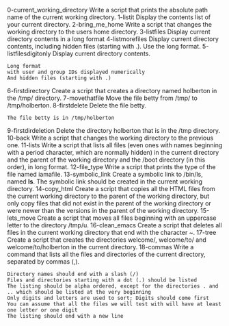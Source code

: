 0-current_working_directory
	Write a script that prints the absolute path name of the current working directory.
1-listit
	Display the contents list of your current directory.
2-bring_me_home
	Write a script that changes the working directory to the users home directory.
3-listfiles
	Display current directory contents in a long format
4-listmorefiles
	Display current directory contents, including hidden files (starting with .). Use the long format.
5-listfilesdigitonly
	Display current directory contents.

    Long format
    with user and group IDs displayed numerically
    And hidden files (starting with .)
6-firstdirectory
	Create a script that creates a directory named holberton in the /tmp/ directory.
7-movethatfile
	Move the file betty from /tmp/ to /tmp/holberton.
8-firstdelete
	Delete the file betty.

    The file betty is in /tmp/holberton
9-firstdirdeletion
	Delete the directory holberton that is in the /tmp directory.
10-back
	Write a script that changes the working directory to the previous one.
11-lists
	Write a script that lists all files (even ones with names beginning with a period character, which are normally hidden) in the current directory and the parent of the working directory and the /boot directory (in this order), in long format.
12-file_type
	Write a script that prints the type of the file named iamafile.
13-symbolic_link
	Create a symbolic link to /bin/ls, named __ls__. The symbolic link should be created in the current working directory.
14-copy_html
	Create a script that copies all the HTML files from the current working directory to the parent of the working directory, but only copy files that did not exist in the parent of the working directory or were newer than the versions in the parent of the working directory.
15-lets_move
	Create a script that moves all files beginning with an uppercase letter to the directory /tmp/u.
16-clean_emacs
	Create a script that deletes all files in the current working directory that end with the character ~.
17-tree
	Create a script that creates the directories welcome/, welcome/to/ and welcome/to/holberton in the current directory.
18-commas
	Write a command that lists all the files and directories of the current directory, separated by commas (,).

    Directory names should end with a slash (/)
    Files and directories starting with a dot (.) should be listed
    The listing should be alpha ordered, except for the directories . and .. which should be listed at the very beginning
    Only digits and letters are used to sort; Digits should come first
    You can assume that all the files we will test with will have at least one letter or one digit
    The listing should end with a new line